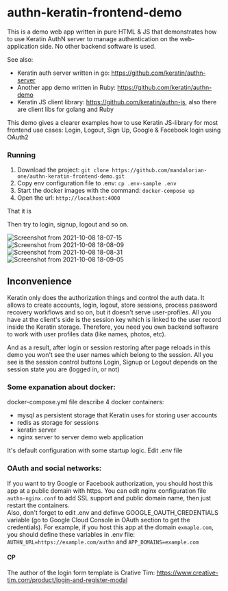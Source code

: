 # authn-keratin-frontend-demo

This is a demo web app written in pure HTML & JS that demonstrates how to use Keratin AuthN server to manage authentication on the web-application side. No other backend software is used.

See also: 
* Keratin auth server written in go: https://github.com/keratin/authn-server
* Another app demo written in Ruby: https://github.com/keratin/authn-demo
* Keratin JS client library: https://github.com/keratin/authn-js, also there are client libs for golang and Ruby

This demo gives a clearer examples how to use Keratin JS-library for most frontend use cases: Login, Logout, Sign Up, Google & Facebook login using OAuth2

### Running

1. Download the project: `git clone https://github.com/mandalorian-one/authn-keratin-frontend-demo.git`
2. Copy env configuration file to .env: `cp .env-sample .env`
3. Start the docker images with the command: `docker-compose up`
4. Open the url: `http://localhost:4000`

That it is

Then try to login, signup, logout and so on.

![Screenshot from 2021-10-08 18-07-15](https://user-images.githubusercontent.com/41936843/136565100-7d0bf186-b146-4183-aee0-00c53796eb0f.png)
![Screenshot from 2021-10-08 18-08-09](https://user-images.githubusercontent.com/41936843/136565108-1c6d9ac0-c469-48f8-a6b4-69828c85f883.png)
![Screenshot from 2021-10-08 18-08-31](https://user-images.githubusercontent.com/41936843/136565111-d7933809-5744-47a3-b9d8-17ccfece62e8.png)
![Screenshot from 2021-10-08 18-09-05](https://user-images.githubusercontent.com/41936843/136565112-1fc8700d-d87d-4a41-94c5-fa732977dc34.png)


## Inconvenience 

Keratin only does the authorization things and control the auth data. It allows to create accounts, login, logout, store sessions, process password recovery workflows and so on, but it doesn't serve user-profiles. All you have at the client's side is the session key which is linked to the user record inside the Keratin storage. Therefore, you need you own backend software to work with user profiles data (like names, photos, etc). 

And as a result, after login or session restoring after page reloads in this demo you won't see the user names which belong to the session. All you see is the session control buttons Login, Signup or Logout depends on the session state you are (logged in, or not)

### Some expanation about docker:

docker-compose.yml file describe 4 docker containers: 
* mysql as persistent storage that Keratin uses for storing user accounts
* redis as storage for sessions
* keratin server
* nginx server to server demo web application

It's default configuration with some startup logic. Edit .env file

### OAuth and social networks:

If you want to try Google or Facebook authorization, you should host this app at a public domain with https. You can edit nginx configuration file `authn-nginx.conf` to add SSL support and public domain name, then just restart the containers.  
Also, don't forget to edit .env and definve GOOGLE_OAUTH_CREDENTIALS variable (go to Google Cloud Console in OAuth section to get the credentials). For example, if you host this app at the domain `exmaple.com`, you should define these variables in .env file: `AUTHN_URL=https://example.com/authn` and `APP_DOMAINS=example.com`

#### CP

The author of the login form template is Crative Tim: https://www.creative-tim.com/product/login-and-register-modal


